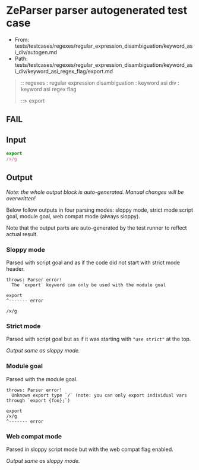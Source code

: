 # ZeParser parser autogenerated test case

- From: tests/testcases/regexes/regular_expression_disambiguation/keyword_asi_div/autogen.md
- Path: tests/testcases/regexes/regular_expression_disambiguation/keyword_asi_div/keyword_asi_regex_flag/export.md

> :: regexes : regular expression disambiguation : keyword asi div : keyword asi regex flag
>
> ::> export
## FAIL

## Input

`````js
export
/x/g
`````

## Output

_Note: the whole output block is auto-generated. Manual changes will be overwritten!_

Below follow outputs in four parsing modes: sloppy mode, strict mode script goal, module goal, web compat mode (always sloppy).

Note that the output parts are auto-generated by the test runner to reflect actual result.

### Sloppy mode

Parsed with script goal and as if the code did not start with strict mode header.

`````
throws: Parser error!
  The `export` keyword can only be used with the module goal

export
^------- error

/x/g
`````

### Strict mode

Parsed with script goal but as if it was starting with `"use strict"` at the top.

_Output same as sloppy mode._

### Module goal

Parsed with the module goal.

`````
throws: Parser error!
  Unknown export type `/` (note: you can only export individual vars through `export {foo};`)

export
/x/g
^------- error
`````


### Web compat mode

Parsed in sloppy script mode but with the web compat flag enabled.

_Output same as sloppy mode._
